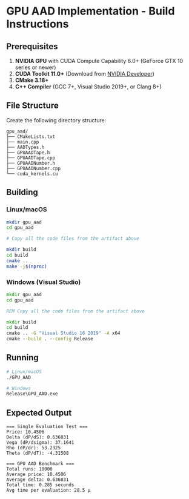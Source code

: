 # GPU AAD Implementation - Build Instructions

## Prerequisites

1. **NVIDIA GPU** with CUDA Compute Capability 6.0+ (GeForce GTX 10 series or newer)
2. **CUDA Toolkit 11.0+** (Download from [NVIDIA Developer](https://developer.nvidia.com/cuda-downloads))
3. **CMake 3.18+**
4. **C++ Compiler** (GCC 7+, Visual Studio 2019+, or Clang 8+)

## File Structure

Create the following directory structure:

```
gpu_aad/
├── CMakeLists.txt
├── main.cpp
├── AADTypes.h
├── GPUAADTape.h
├── GPUAADTape.cpp
├── GPUAADNumber.h
├── GPUAADNumber.cpp
└── cuda_kernels.cu
```

## Building

### Linux/macOS
```bash
mkdir gpu_aad
cd gpu_aad

# Copy all the code files from the artifact above

mkdir build
cd build
cmake ..
make -j$(nproc)
```

### Windows (Visual Studio)
```cmd
mkdir gpu_aad
cd gpu_aad

REM Copy all the code files from the artifact above

mkdir build
cd build
cmake .. -G "Visual Studio 16 2019" -A x64
cmake --build . --config Release
```

## Running

```bash
# Linux/macOS
./GPU_AAD

# Windows
Release\GPU_AAD.exe
```

## Expected Output

```
=== Single Evaluation Test ===
Price: 10.4506
Delta (dP/dS): 0.636831
Vega (dP/dsigma): 37.1641
Rho (dP/dr): 53.2325
Theta (dP/dT): -4.31508

=== GPU AAD Benchmark ===
Total runs: 10000
Average price: 10.4506
Average delta: 0.636831
Total time: 0.285 seconds
Avg time per evaluation: 28.5 µ